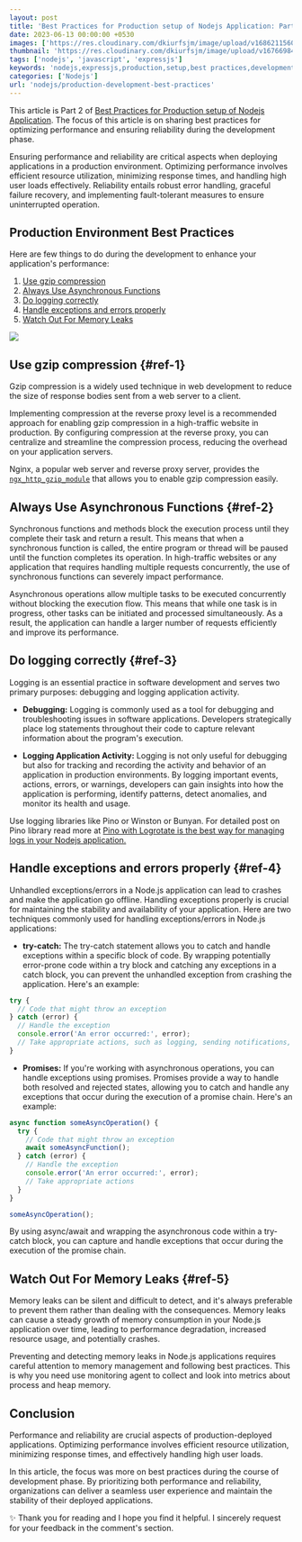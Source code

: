 ```yaml
---
layout: post
title: 'Best Practices for Production setup of Nodejs Application: Part II'
date: 2023-06-13 00:00:00 +0530
images: ['https://res.cloudinary.com/dkiurfsjm/image/upload/v1686211560/pexels-kevin-ku-577585_oi0vaa.jpg']
thumbnail: 'https://res.cloudinary.com/dkiurfsjm/image/upload/v1676698473/nodejs_dark_cjoudy.png'
tags: ['nodejs', 'javascript', 'expressjs']
keywords: 'nodejs,expressjs,production,setup,best practices,development'
categories: ['Nodejs']
url: 'nodejs/production-development-best-practices'
---
```


This article is Part 2 of [Best Practices for Production setup of Nodejs Application](https://techinsights.manisuec.com/nodejs/production-setup-best-practices/). The focus of this article is on sharing best practices for optimizing performance and ensuring reliability during the development phase.

Ensuring performance and reliability are critical aspects when deploying applications in a production environment. Optimizing performance involves efficient resource utilization, minimizing response times, and handling high user loads effectively. Reliability entails robust error handling, graceful failure recovery, and implementing fault-tolerant measures to ensure uninterrupted operation.

## Production Environment Best Practices

Here are few things to do during the development to enhance your application's performance:

1. [Use gzip compression](#ref-1)
2. [Always Use Asynchronous Functions](#ref-2)
3. [Do logging correctly](#ref-3)
4. [Handle exceptions and errors properly](#ref-4)
5. [Watch Out For Memory Leaks](#ref-5)


![](https://res.cloudinary.com/dkiurfsjm/image/upload/v1686211560/pexels-kevin-ku-577585_oi0vaa.jpg)

## Use gzip compression {#ref-1}

Gzip compression is a widely used technique in web development to reduce the size of response bodies sent from a web server to a client.

Implementing compression at the reverse proxy level is a recommended approach for enabling gzip compression in a high-traffic website in production. By configuring compression at the reverse proxy, you can centralize and streamline the compression process, reducing the overhead on your application servers.

Nginx, a popular web server and reverse proxy server, provides the [`ngx_http_gzip_module`](http://nginx.org/en/docs/http/ngx_http_gzip_module.html) that allows you to enable gzip compression easily. 


## Always Use Asynchronous Functions {#ref-2}

Synchronous functions and methods block the execution process until they complete their task and return a result. This means that when a synchronous function is called, the entire program or thread will be paused until the function completes its operation. In high-traffic websites or any application that requires handling multiple requests concurrently, the use of synchronous functions can severely impact performance.

Asynchronous operations allow multiple tasks to be executed concurrently without blocking the execution flow. This means that while one task is in progress, other tasks can be initiated and processed simultaneously. As a result, the application can handle a larger number of requests efficiently and improve its performance.

## Do logging correctly {#ref-3}

Logging is an essential practice in software development and serves two primary purposes: debugging and logging application activity.

- **Debugging:** Logging is commonly used as a tool for debugging and troubleshooting issues in software applications. Developers strategically place log statements throughout their code to capture relevant information about the program's execution.

- **Logging Application Activity:** Logging is not only useful for debugging but also for tracking and recording the activity and behavior of an application in production environments. By logging important events, actions, errors, or warnings, developers can gain insights into how the application is performing, identify patterns, detect anomalies, and monitor its health and usage.

Use logging libraries like Pino or Winston or Bunyan. For detailed post on Pino library read more at [Pino with Logrotate is the best way for managing logs in your Nodejs application.](https://techinsights.manisuec.com/nodejs/pino-with-logrotate-utility/)

## Handle exceptions and errors properly {#ref-4}

Unhandled exceptions/errors in a Node.js application can lead to crashes and make the application go offline. Handling exceptions properly is crucial for maintaining the stability and availability of your application. Here are two techniques commonly used for handling exceptions/errors in Node.js applications:

- **try-catch:** The try-catch statement allows you to catch and handle exceptions within a specific block of code. By wrapping potentially error-prone code within a try block and catching any exceptions in a catch block, you can prevent the unhandled exception from crashing the application. Here's an example:

```javascript
try {
  // Code that might throw an exception
} catch (error) {
  // Handle the exception
  console.error('An error occurred:', error);
  // Take appropriate actions, such as logging, sending notifications, or gracefully shutting down the application
}
```

- **Promises:** If you're working with asynchronous operations, you can handle exceptions using promises. Promises provide a way to handle both resolved and rejected states, allowing you to catch and handle any exceptions that occur during the execution of a promise chain. Here's an example:

```javascript
async function someAsyncOperation() {
  try {
    // Code that might throw an exception
    await someAsyncFunction();
  } catch (error) {
    // Handle the exception
    console.error('An error occurred:', error);
    // Take appropriate actions
  }
}

someAsyncOperation();
```

By using async/await and wrapping the asynchronous code within a try-catch block, you can capture and handle exceptions that occur during the execution of the promise chain.

## Watch Out For Memory Leaks {#ref-5}

Memory leaks can be silent and difficult to detect, and it's always preferable to prevent them rather than dealing with the consequences. Memory leaks can cause a steady growth of memory consumption in your Node.js application over time, leading to performance degradation, increased resource usage, and potentially crashes.

Preventing and detecting memory leaks in Node.js applications requires careful attention to memory management and following best practices. This is why you need use monitoring agent to collect and look into metrics about process and heap memory.

## Conclusion


Performance and reliability are crucial aspects of production-deployed applications. Optimizing performance involves efficient resource utilization, minimizing response times, and effectively handling high user loads. 

In this article, the focus was more on best practices during the course of development phase. By prioritizing both performance and reliability, organizations can deliver a seamless user experience and maintain the stability of their deployed applications.

✨ Thank you for reading and I hope you find it helpful. I sincerely request for your feedback in the comment's section.

